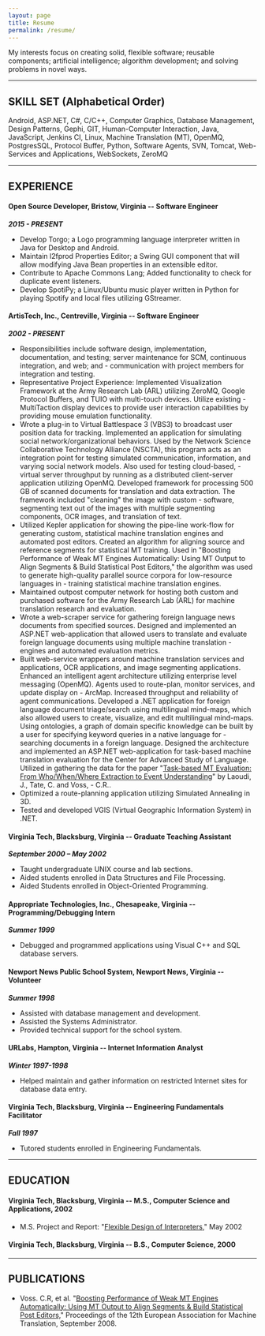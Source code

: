 ```yaml
---
layout: page
title: Resume
permalink: /resume/
---
```


My interests focus on creating solid, flexible software; reusable components; artificial intelligence; algorithm development; and solving problems in novel ways.

------------------

## SKILL SET (Alphabetical Order)
Android, ASP.NET, C#, C/C++, Computer Graphics, Database Management, Design Patterns, Gephi, GIT, Human-Computer Interaction, Java, JavaScript, Jenkins CI, Linux, Machine Translation (MT), OpenMQ, PostgresSQL, Protocol Buffer, Python, Software Agents, SVN, Tomcat, Web-Services and Applications, WebSockets, ZeroMQ

------------------

## EXPERIENCE

#### Open Source Developer, Bristow, Virginia -- Software Engineer

***2015 - PRESENT***

- Develop Torgo; a Logo programming language interpreter written in Java for Desktop and Android.
- Maintain l2fprod Properties Editor; a Swing GUI component that will allow modifying Java Bean properties in an extensible editor.
- Contribute to Apache Commons Lang; Added functionality to check for duplicate event listeners.
- Develop SpotiPy; a Linux/Ubuntu music player written in Python for playing Spotify and local files utilizing GStreamer.

#### ArtisTech, Inc., Centreville, Virginia -- Software Engineer

***2002 - PRESENT***

- Responsibilities include software design, implementation, documentation, and testing; server maintenance for SCM, continuous integration, and web; and - communication with project members for integration and testing.
- Representative Project Experience: Implemented Visualization Framework at the Army Research Lab (ARL) utilizing ZeroMQ, Google Protocol Buffers, and TUIO with multi-touch devices. Utilize existing - MultiTaction display devices to provide user interaction capabilities by providing mouse emulation functionality.
- Wrote a plug-in to Virtual Battlespace 3 (VBS3) to broadcast user position data for tracking. Implemented an application for simulating social network/organizational behaviors. Used by the Network Science Collaborative Technology Alliance (NSCTA), this program acts as an integration point for testing simulated communication, information, and varying social network models. Also used for testing cloud-based, - virtual server throughput by running as a distributed client-server application utilizing OpenMQ. Developed framework for processing 500 GB of scanned documents for translation and data extraction. The framework included "cleaning" the image with custom - software, segmenting text out of the images with multiple segmenting components, OCR images, and translation of text.
- Utilized Kepler application for showing the pipe-line work-flow for generating custom, statistical machine translation engines and automated post editors. Created an algorithm for aligning source and reference segments for statistical MT training. Used in "Boosting Performance of Weak MT Engines Automatically: Using MT Output to Align Segments & Build Statistical Post Editors," the algorithm was used to generate high-quality parallel source corpora for low-resource languages in - training statistical machine translation engines.
- Maintained outpost computer network for hosting both custom and purchased software for the Army Research Lab (ARL) for machine translation research and evaluation.
- Wrote a web-scraper service for gathering foreign language news documents from specified sources. Designed and implemented an ASP.NET web-application that allowed users to translate and evaluate foreign language documents using multiple machine translation - engines and automated evaluation metrics.
- Built web-service wrappers around machine translation services and applications, OCR applications, and image segmenting applications. Enhanced an intelligent agent architecture utilizing enterprise level messaging (OpenMQ). Agents used to route-plan, monitor services, and update display on - ArcMap. Increased throughput and reliability of agent communications. Developed a .NET application for foreign language document triage/search using multilingual mind-maps, which also allowed users to create, visualize, and edit multilingual mind-maps. Using ontologies, a graph of domain specific knowledge can be built by a user for specifying keyword queries in a native language for - searching documents in a foreign language. Designed the architecture and implemented an ASP.NET web-application for task-based machine translation evaluation for the Center for Advanced Study of Language. Utilized in gathering the data for the paper "[Task-based MT Evaluation: From Who/When/Where Extraction to Event Understanding](http://www.mt-archive.info/LREC-2006-Laoudi.pdf)" by Laoudi, J., Tate, C. and Voss, - C.R..
- Optimized a route-planning application utilizing Simulated Annealing in 3D.
- Tested and developed VGIS (Virtual Geographic Information System) in .NET.

#### Virginia Tech, Blacksburg, Virginia -- Graduate Teaching Assistant

***September 2000 – May 2002***

- Taught undergraduate UNIX course and lab sections.
- Aided students enrolled in Data Structures and File Processing.
- Aided Students enrolled in Object-Oriented Programming.

#### Appropriate Technologies, Inc., Chesapeake, Virginia -- Programming/Debugging Intern

***Summer 1999***  

- Debugged and programmed applications using Visual C++ and SQL database servers.

#### Newport News Public School System, Newport News, Virginia -- Volunteer

***Summer 1998***
- Assisted with database management and development.
- Assisted the Systems Administrator.
- Provided technical support for the school system.

#### URLabs, Hampton, Virginia -- Internet Information Analyst

***Winter 1997-1998***

- Helped maintain and gather information on restricted Internet sites for database data entry.

#### Virginia Tech, Blacksburg, Virginia -- Engineering Fundamentals Facilitator

***Fall 1997***

- Tutored students enrolled in Engineering Fundamentals.

------------------

## EDUCATION

#### Virginia Tech, Blacksburg, Virginia -- M.S., Computer Science and Applications, 2002

- M.S. Project and Report: "[Flexible Design of Interpreters]({{site.url}}/Interpreter.pdf)," May 2002

#### Virginia Tech, Blacksburg, Virginia -- B.S., Computer Science, 2000

------------------

## PUBLICATIONS

- Voss. C.R, et al. "[Boosting Performance of Weak MT Engines Automatically: Using MT Output to Align Segments & Build Statistical Post Editors,](http://mt-archive.info/EAMT-2008-Voss.pdf)" Proceedings of the 12th European Association for Machine Translation, September 2008.
